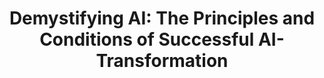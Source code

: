 ---
id: aipact
title: "Demystifying AI: The Principles and Conditions of Successful AI-Transformation"
title_project: "Demystifying AI: The Principles and Conditions of Successful AI-Transformation"
title_short: "AI-PACT"
period: "Apr 23 – Mar 24 (12 months)" 
round: "2"
lecture2go: "66953"
uhh_url: "https://www.hcl.uni-hamburg.de/ddlitlab/data-literacy-studierendenprojekte/zweite-foerderrunde/aipact.html"
students: "Niklas Schanz, Frederik Grünewald"
mentor: "Emir Kučević"
text: |
    The importance of artificial intelligence (AI) has become a major trend in both management practice and academic research. Companies expect to reap benefits from the use of AI, such as process optimization and the elimination of repetitive tasks. Despite this growing trend toward AI, many executives are unsure about the criteria that must be met for such a transformation and how the technological potential of AI can be anchored in the strategic domain and translated into economic success. The aim of this research is to investigate the conditions under which an AI strategy can contribute to *achieving competitive advantages* and to develop criteria for success and failure in the implementation of business process transformations, which enable the derivation of options for action for strategic alignment with AI.  

    The central aim is to conduct a comprehensive analysis of the *necessity of implementing an AI strategy* in a business context and to examine whether a strategy for AI transformation (AI strategy) improves an organization's economic performance. This results in the following project objectives: (1) to examine and describe in more detail the conditions under which an AI corporate strategy can contribute to achieving strategic competitive advantages, and (2) to develop criteria for success and failure in the implementation of business process transformations using AI. (3) Finally, the desired results are to be published (anonymized) to an appropriate extent in order to provide small and medium-sized enterprises in particular with *recommendations for action for a strategic focus on AI*, thereby enabling them to strengthen their competitiveness and innovative power.

image: "https://www.hcl.uni-hamburg.de/17265461/ai-pact-733x414-e4ee76cb932250436c8de6b80f8f64fba2cf8c98.jpg"
image_credit: "Niklas Schanz , Frederik Grünewald, Daniel Mehrabadi-Fard"
---